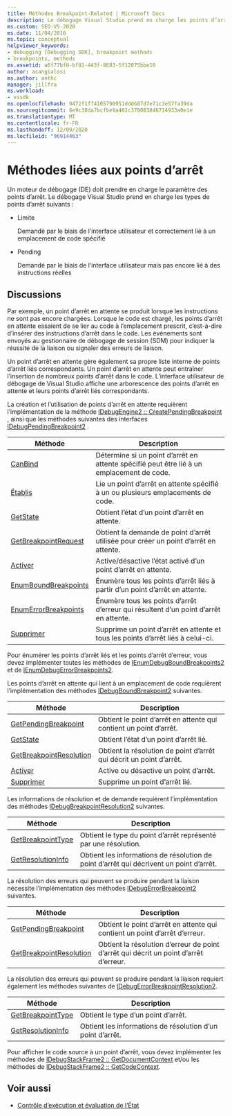 ```yaml
---
title: Méthodes Breakpoint-Related | Microsoft Docs
description: Le débogage Visual Studio prend en charge les points d’arrêt liés, qui sont liés avec succès à un emplacement dans le code, et les points d’arrêt en attente, qui ne sont pas encore liés.
ms.custom: SEO-VS-2020
ms.date: 11/04/2016
ms.topic: conceptual
helpviewer_keywords:
- debugging [Debugging SDK], breakpoint methods
- breakpoints, methods
ms.assetid: a6f77bf0-bf81-443f-8683-5f12075bbe10
author: acangialosi
ms.author: anthc
manager: jillfra
ms.workload:
- vssdk
ms.openlocfilehash: 9472f1ff4105790951ddd687d7e71c3e57fa39da
ms.sourcegitcommit: 8e9c38da7bcfbe9a461c378083846714933a0e1e
ms.translationtype: MT
ms.contentlocale: fr-FR
ms.lasthandoff: 12/09/2020
ms.locfileid: "96914463"
---
```

# <a name="breakpoint-related-methods"></a>Méthodes liées aux points d’arrêt
Un moteur de débogage (DE) doit prendre en charge le paramètre des points d’arrêt. Le débogage Visual Studio prend en charge les types de points d’arrêt suivants :

- Limite

     Demandé par le biais de l’interface utilisateur et correctement lié à un emplacement de code spécifié

- Pending

     Demandé par le biais de l’interface utilisateur mais pas encore lié à des instructions réelles

## <a name="discussion"></a>Discussions
 Par exemple, un point d’arrêt en attente se produit lorsque les instructions ne sont pas encore chargées. Lorsque le code est chargé, les points d’arrêt en attente essaient de se lier au code à l’emplacement prescrit, c’est-à-dire d’insérer des instructions d’arrêt dans le code. Les événements sont envoyés au gestionnaire de débogage de session (SDM) pour indiquer la réussite de la liaison ou signaler des erreurs de liaison.

 Un point d’arrêt en attente gère également sa propre liste interne de points d’arrêt liés correspondants. Un point d’arrêt en attente peut entraîner l’insertion de nombreux points d’arrêt dans le code. L’interface utilisateur de débogage de Visual Studio affiche une arborescence des points d’arrêt en attente et leurs points d’arrêt liés correspondants.

 La création et l’utilisation de points d’arrêt en attente requièrent l’implémentation de la méthode [IDebugEngine2 :: CreatePendingBreakpoint](../../extensibility/debugger/reference/idebugengine2-creatependingbreakpoint.md) , ainsi que les méthodes suivantes des interfaces [IDebugPendingBreakpoint2](../../extensibility/debugger/reference/idebugpendingbreakpoint2.md) .

|Méthode|Description|
|------------|-----------------|
|[CanBind](../../extensibility/debugger/reference/idebugpendingbreakpoint2-canbind.md)|Détermine si un point d’arrêt en attente spécifié peut être lié à un emplacement de code.|
|[Établis](../../extensibility/debugger/reference/idebugpendingbreakpoint2-bind.md)|Lie un point d’arrêt en attente spécifié à un ou plusieurs emplacements de code.|
|[GetState](../../extensibility/debugger/reference/idebugpendingbreakpoint2-getstate.md)|Obtient l’état d’un point d’arrêt en attente.|
|[GetBreakpointRequest](../../extensibility/debugger/reference/idebugpendingbreakpoint2-getbreakpointrequest.md)|Obtient la demande de point d’arrêt utilisée pour créer un point d’arrêt en attente.|
|[Activer](../../extensibility/debugger/reference/idebugpendingbreakpoint2-enable.md)|Active/désactive l’état activé d’un point d’arrêt en attente.|
|[EnumBoundBreakpoints](../../extensibility/debugger/reference/idebugpendingbreakpoint2-enumboundbreakpoints.md)|Énumère tous les points d’arrêt liés à partir d’un point d’arrêt en attente.|
|[EnumErrorBreakpoints](../../extensibility/debugger/reference/idebugpendingbreakpoint2-enumerrorbreakpoints.md)|Énumère tous les points d’arrêt d’erreur qui résultent d’un point d’arrêt en attente.|
|[Supprimer](../../extensibility/debugger/reference/idebugpendingbreakpoint2-delete.md)|Supprime un point d’arrêt en attente et tous les points d’arrêt liés à celui-ci.|

 Pour énumérer les points d’arrêt liés et les points d’arrêt d’erreur, vous devez implémenter toutes les méthodes de [IEnumDebugBoundBreakpoints2](../../extensibility/debugger/reference/ienumdebugboundbreakpoints2.md) et de [IEnumDebugErrorBreakpoints2](../../extensibility/debugger/reference/ienumdebugerrorbreakpoints2.md).

 Les points d’arrêt en attente qui lient à un emplacement de code requièrent l’implémentation des méthodes [IDebugBoundBreakpoint2](../../extensibility/debugger/reference/idebugboundbreakpoint2.md) suivantes.

|Méthode|Description|
|------------|-----------------|
|[GetPendingBreakpoint](../../extensibility/debugger/reference/idebugboundbreakpoint2-getpendingbreakpoint.md)|Obtient le point d’arrêt en attente qui contient un point d’arrêt.|
|[GetState](../../extensibility/debugger/reference/idebugboundbreakpoint2-getstate.md)|Obtient l’état d’un point d’arrêt lié.|
|[GetBreakpointResolution](../../extensibility/debugger/reference/idebugboundbreakpoint2-getbreakpointresolution.md)|Obtient la résolution de point d’arrêt qui décrit un point d’arrêt.|
|[Activer](../../extensibility/debugger/reference/idebugboundbreakpoint2-enable.md)|Active ou désactive un point d’arrêt.|
|[Supprimer](../../extensibility/debugger/reference/idebugboundbreakpoint2-delete.md)|Supprime un point d’arrêt lié.|

 Les informations de résolution et de demande requièrent l’implémentation des méthodes [IDebugBreakpointResolution2](../../extensibility/debugger/reference/idebugbreakpointresolution2.md) suivantes.

|Méthode|Description|
|------------|-----------------|
|[GetBreakpointType](../../extensibility/debugger/reference/idebugbreakpointresolution2-getbreakpointtype.md)|Obtient le type du point d’arrêt représenté par une résolution.|
|[GetResolutionInfo](../../extensibility/debugger/reference/idebugbreakpointresolution2-getresolutioninfo.md)|Obtient les informations de résolution de point d’arrêt qui décrivent un point d’arrêt.|

 La résolution des erreurs qui peuvent se produire pendant la liaison nécessite l’implémentation des méthodes [IDebugErrorBreakpoint2](../../extensibility/debugger/reference/idebugerrorbreakpoint2.md) suivantes.

|Méthode|Description|
|------------|-----------------|
|[GetPendingBreakpoint](../../extensibility/debugger/reference/idebugerrorbreakpoint2-getpendingbreakpoint.md)|Obtient le point d’arrêt en attente qui contient un point d’arrêt d’erreur.|
|[GetBreakpointResolution](../../extensibility/debugger/reference/idebugerrorbreakpoint2-getbreakpointresolution.md)|Obtient la résolution d’erreur de point d’arrêt qui décrit un point d’arrêt d’erreur.|

 La résolution des erreurs qui peuvent se produire pendant la liaison requiert également les méthodes suivantes de [IDebugErrorBreakpointResolution2](../../extensibility/debugger/reference/idebugerrorbreakpointresolution2.md).

|Méthode|Description|
|------------|-----------------|
|[GetBreakpointType](../../extensibility/debugger/reference/idebugerrorbreakpointresolution2-getbreakpointtype.md)|Obtient le type d’un point d’arrêt.|
|[GetResolutionInfo](../../extensibility/debugger/reference/idebugerrorbreakpointresolution2-getresolutioninfo.md)|Obtient les informations de résolution d’un point d’arrêt.|

 Pour afficher le code source à un point d’arrêt, vous devez implémenter les méthodes de [IDebugStackFrame2 :: GetDocumentContext](../../extensibility/debugger/reference/idebugstackframe2-getdocumentcontext.md) et/ou les méthodes de [IDebugStackFrame2 :: GetCodeContext](../../extensibility/debugger/reference/idebugstackframe2-getcodecontext.md).

## <a name="see-also"></a>Voir aussi
- [Contrôle d’exécution et évaluation de l’État](../../extensibility/debugger/execution-control-and-state-evaluation.md)
